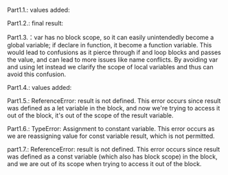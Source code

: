 Part1.1.: values added: <sum of num1 and num2>

Part1.2.: final result: <sum of num1 and num2>

Part1.3.：var has no block scope, so it can easily unintendedly become a global variable; if declare in function, it become a function variable. This would lead to confusions as it pierce through if and loop blocks and passes the value, and can lead to more issues like name conflicts. By avoiding var and using let instead we clarify the scope of local variables and thus can avoid this confusion.

Part1.4.: values added: <sum of num1 and num2>

Part1.5.: ReferenceError: result is not defined. This error occurs since result was defined as a let variable in the block, and now we're trying to access it out of the block, it's out of the scope of the result variable.

Part1.6.: TypeError: Assignment to constant variable. This error occurs as we are reassigning value for const variable result, which is not permitted.

part1.7.: ReferenceError: result is not defined. This error occurs since result was defined as a const variable (which also has block scope) in the block, and we are out of its scope when trying to access it out of the block.